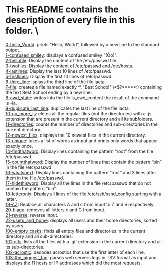 # This README contains the description of every file in this folder. \
[0-hello_World](https://github.com/Mohammed-Refat-0/alx-system_engineering-devops/blob/master/0x02-shell_redirections/0-hello_world): prints “Hello, World”, followed by a new line to the standard output. \
[1-confused_smiley](https:/./github.com/Mohammed-Refat-0/alx-system_engineering-devops/blob/master/0x02-shell_redirections/1-confused_smiley): displays a confused smiley "(Ôo)'.\
[2-hellofile](https://github.com/Mohammed-Refat-0/alx-system_engineering-devops/blob/master/0x02-shell_redirections/2-hellofile): Display the content of the /etc/passwd file.\
[3-twofiles](https://github.com/Mohammed-Refat-0/alx-system_engineering-devops/blob/master/0x02-shell_redirections/3-twofiles): Display the content of /etc/passwd and /etc/hosts.\
[4-lastlines](https://github.com/Mohammed-Refat-0/alx-system_engineering-devops/blob/master/0x02-shell_redirections/4-lastlines): Display the last 10 lines of /etc/passwd. \
[5-firstlines](https://github.com/Mohammed-Refat-0/alx-system_engineering-devops/blob/master/0x02-shell_redirections/5-firstlines): Display the first 10 lines of /etc/passwd. \
[6-third_line](https://github.com/Mohammed-Refat-0/alx-system_engineering-devops/blob/master/0x02-shell_redirections/6-third_line): isplays the third line of the file iacta. \
[7-file](https://github.com/Mohammed-Refat-0/alx-system_engineering-devops/blob/master/0x02-shell_redirections/7-file): creates a file named exactly \*\\'"Best School"\'\\*$\?\*\*\*\*\*:) containing the text Best School ending by a new line.\
[8-cwd_state](https://github.com/Mohammed-Refat-0/alx-system_engineering-devops/blob/master/0x02-shell_redirections/8-cwd_state): writes into the file ls_cwd_content the result of the command ls -la.\
[9-duplicate_last_line](https://github.com/Mohammed-Refat-0/alx-system_engineering-devops/blob/master/0x02-shell_redirections/9-duplicate_last_line): duplicates the last line of the file iacta.\
[10-no_more_js](https://github.com/Mohammed-Refat-0/alx-system_engineering-devops/blob/master/0x02-shell_redirections/10-no_more_js): eletes all the regular files (not the directories) with a .js extension that are present in the current directory and all its subfolders.\
[11-directories](https://github.com/Mohammed-Refat-0/alx-system_engineering-devops/blob/master/0x02-shell_redirections/11-directories): counts the number of directories and sub-directories in the current directory.\
[12-newest_files](https://github.com/Mohammed-Refat-0/alx-system_engineering-devops/blob/master/0x02-shell_redirections/12-newest_files): displays the 10 newest files in the current directory.\
[13-unique](https://github.com/Mohammed-Refat-0/alx-system_engineering-devops/blob/master/0x02-shell_redirections/13-unique): takes a list of words as input and prints only words that appear exactly once.\
[14-findthatword](https://github.com/Mohammed-Refat-0/alx-system_engineering-devops/blob/master/0x02-shell_redirections/14-findthatword): Display lines containing the pattern “root” from the file /etc/passwd.\
[15-countthatword](https://github.com/Mohammed-Refat-0/alx-system_engineering-devops/blob/master/0x02-shell_redirections/15-countthatword): Display the number of lines that contain the pattern “bin” in the file /etc/passwd\
[16-whatsnext](https://github.com/Mohammed-Refat-0/alx-system_engineering-devops/blob/master/0x02-shell_redirections/16-whatsnext): Display lines containing the pattern “root” and 3 lines after them in the file /etc/passwd.\
[17-hidethisword](https://github.com/Mohammed-Refat-0/alx-system_engineering-devops/blob/master/0x02-shell_redirections/17-hidethisword): Display all the lines in the file /etc/passwd that do not contain the pattern “bin”.\
[18-letteronly](https://github.com/Mohammed-Refat-0/alx-system_engineering-devops/blob/master/0x02-shell_redirections/18-letteronly): Display all lines of the file /etc/ssh/sshd_config starting with a letter.\
[19-AZ](https://github.com/Mohammed-Refat-0/alx-system_engineering-devops/blob/master/0x02-shell_redirections/19-AZ): Replace all characters A and c from input to Z and e respectively.\
[20-hiago](https://github.com/Mohammed-Refat-0/alx-system_engineering-devops/blob/master/0x02-shell_redirections/20-hiago): removes all letters c and C from input.\
[21-reverse](https://github.com/Mohammed-Refat-0/alx-system_engineering-devops/blob/master/0x02-shell_redirections/21-reverse): reverse input.\
[22-users_and_home](https://github.com/Mohammed-Refat-0/alx-system_engineering-devops/blob/master/0x02-shell_redirections/22-users_and_homes): displays all users and their home directories, sorted by users.\
[100-empty_casks](https://github.com/Mohammed-Refat-0/alx-system_engineering-devops/blob/master/0x02-shell_redirections/100-empty_casks): finds all empty files and directories in the current directory and all sub-directories.\
[101-gifs](https://github.com/Mohammed-Refat-0/alx-system_engineering-devops/blob/master/0x02-shell_redirections/101-gifs): lists all the files with a .gif extension in the current directory and all its sub-directories.\
[102-acrostic](https://github.com/Mohammed-Refat-0/alx-system_engineering-devops/blob/master/0x02-shell_redirections/102-acrostic):  decodes acrostics that use the first letter of each line.\
[103-the_biggest_fan](https://github.com/Mohammed-Refat-0/alx-system_engineering-devops/blob/master/0x02-shell_redirections/103-the_biggest_fan):  parses web servers logs in TSV format as input and displays the 11 hosts or IP addresses which did the most requests.
